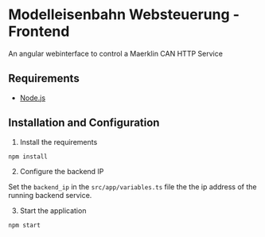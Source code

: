 # Modelleisenbahn Websteuerung - Frontend

An angular webinterface to control a Maerklin CAN HTTP Service

## Requirements
- [Node.js](https://nodejs.org/en)

## Installation and Configuration
1. Install the requirements
```
npm install
```

2. Configure the backend IP

Set the ```backend_ip``` in the ```src/app/variables.ts``` file the the ip address of the running backend service.

3. Start the application
```
npm start
```